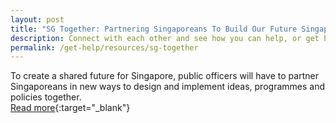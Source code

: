 ```yaml
---
layout: post
title: "SG Together: Partnering Singaporeans To Build Our Future Singapore"
description: Connect with each other and see how you can help, or get help as we recover from COVID-19. Find resources.
permalink: /get-help/resources/sg-together
---
```


To create a shared future for Singapore, public officers will have to partner Singaporeans in new ways to design and implement ideas, programmes and policies together.  
[Read more](https://www.psd.gov.sg/challenge/ideas/deep-dive/singapore-together-partnering-singaporeans-to-build-our-future-singapore){:target="_blank"}